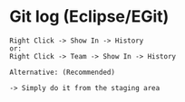 # Git log (Eclipse/EGit) 

```
Right Click -> Show In -> History 
or:
Right Click -> Team -> Show In -> History 
```
```
Alternative: (Recommended) 

-> Simply do it from the staging area
```
